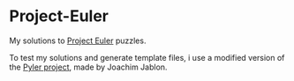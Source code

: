 # Project-Euler
My solutions to [Project Euler](https://projecteuler.net/) puzzles. 

To test my solutions and generate template files, i use a modified version of the [Pyler project](https://github.com/ewjoachim/pyler), made by Joachim Jablon.
